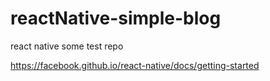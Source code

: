 # reactNative-simple-blog
react native some test repo


https://facebook.github.io/react-native/docs/getting-started
